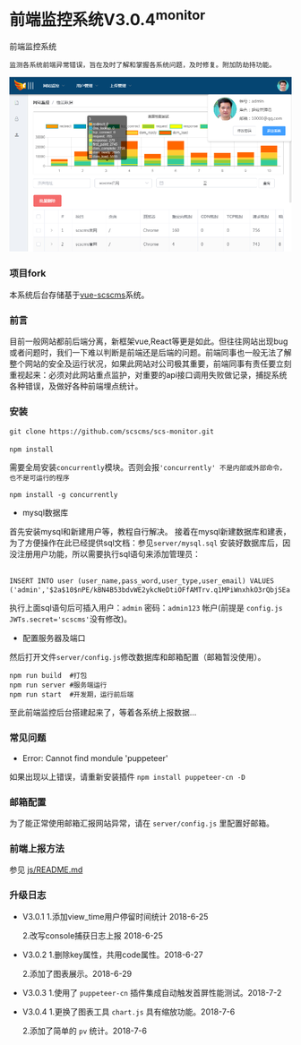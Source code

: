 # 前端监控系统V3.0.4<sup>monitor</sup>

前端监控系统

    监测各系统前端异常错误，旨在及时了解和掌握各系统问题，及时修复。附加防劫持功能。

![image](web.png)

### 项目fork

本系统后台存储基于[vue-scscms](https://github.com/scscms/vue-scscms)系统。

### 前言

目前一般网站都前后端分离，新框架vue,React等更是如此。但往往网站出现bug或者问题时，我们一下难以判断是前端还是后端的问题。前端同事也一般无法了解整个网站的安全及运行状况，如果此网站对公司极其重要，前端同事有责任要立刻重视起来：必须对此网站重点监护，对重要的api接口调用失败做记录，捕捉系统各种错误，及做好各种前端埋点统计。

### 安装

```
git clone https://github.com/scscms/scs-monitor.git

npm install
```

需要全局安装`concurrently`模块。否则会报`'concurrently' 不是内部或外部命令，也不是可运行的程序`

```
npm install -g concurrently
```

- mysql数据库

首先安装mysql和新建用户等，教程自行解决。
接着在mysql新建数据库和建表，为了方便操作在此已经提供sql文档：参见`server/mysql.sql`
安装好数据库后，因没注册用户功能，所以需要执行sql语句来添加管理员：

```

INSERT INTO user (user_name,pass_word,user_type,user_email) VALUES ('admin','$2a$10$nPE/kBN4B53bdvWE2ykcNeDtiOFfAMTrv.q1MPiWnxhkO3rQbjSEa',1,'10000@qq.com');

```

执行上面sql语句后可插入用户：`admin`  密码：`admin123` 帐户(前提是 `config.js JWTs.secret='scscms'`没有修改)。

- 配置服务器及端口

然后打开文件`server/config.js`修改数据库和邮箱配置（邮箱暂没使用）。


```
npm run build  #打包
npm run server #服务端运行
npm run start  #开发期，运行前后端
```

至此前端监控后台搭建起来了，等着各系统上报数据...

### 常见问题

- Error: Cannot find mondule 'puppeteer'

如果出现以上错误，请重新安装插件 `npm install puppeteer-cn -D`

### 邮箱配置
为了能正常使用邮箱汇报网站异常，请在 `server/config.js` 里配置好邮箱。

### 前端上报方法

参见 [js/README.md](./js/README.md)

### 升级日志

* V3.0.1
    1.添加view_time用户停留时间统计 2018-6-25

    2.改写console捕获日志上报 2018-6-25
    
* V3.0.2
    1.删除key属性，共用code属性。2018-6-27
    
    2.添加了图表展示。2018-6-29

* V3.0.3
    1.使用了 `puppeteer-cn` 插件集成自动触发首屏性能测试。2018-7-2
    
* V3.0.4
    1.更换了图表工具 `chart.js` 具有缩放功能。2018-7-6
    
    2.添加了简单的 `pv` 统计。2018-7-6
